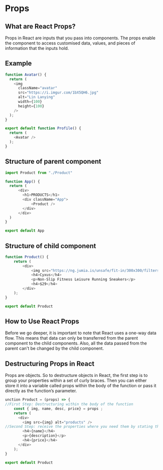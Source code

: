 # Props

## What are React Props?
Props in React are inputs that you pass into components. The props enable the component to access customised data, values, and pieces of information that the inputs hold.

## Example
```javascript
function Avatar() {
  return (
    <img
      className="avatar"
      src="https://i.imgur.com/1bX5QH6.jpg"
      alt="Lin Lanying"
      width={100}
      height={100}
    />
  );
}

export default function Profile() {
  return (
    <Avatar />
  );
}

```

## Structure of parent component
```javascript
import Product from "./Product"

function App() {
  return (
      <div>
      	<h1>PRODUCTS</h1>
      	<div className="App">
      		<Product />
      	</div>
      </div>
  )
}

export default App
```

## Structure of child component
```javascript
function Product() {
    return (
        <div>
            <img src="https://ng.jumia.is/unsafe/fit-in/300x300/filters:fill(white)/product/82/6142201/1.jpg?2933" alt="sneakers" />
            <h4>Cyxus</h4>
            <p>Non-Slip Fitness Leisure Running Sneakers</p>
            <h4>$29</h4>
        </div>
    );
}

export default Product
```

## How to Use React Props
Before we go deeper, it is important to note that React uses a one-way data flow. This means that data can only be transferred from the parent component to the child components. Also, all the data passed from the parent can't be changed by the child component.


## Destructuring Props in React

Props are objects. So to destructure objects in React, the first step is to group your properties within a set of curly braces. Then you can either store it into a variable called props within the body of the function or pass it directly as the function’s parameter.

```javascript
unction Product = (props) => {
//First Step: Destructuring within the body of the function
    const { img, name, desc, price} = props ;
    return (
      <div>
  		<img src={img} alt="products" />
//Second Step: receive the properties where you need them by stating the names of the properties without attaching the prefix ‘props.’
        <h4>{name}</h4>
        <p>{description}</p>
        <h4>{price}</h4>
      </div>
    );
}

export default Product
```

